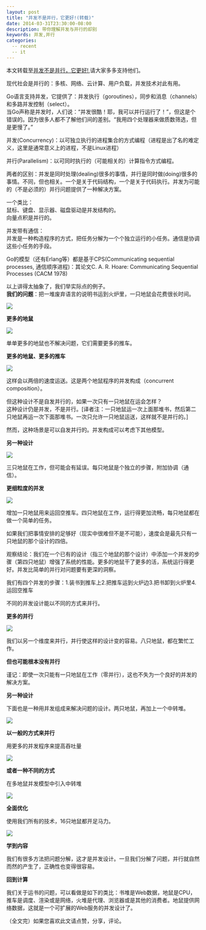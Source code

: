 ```yaml
---
layout: post
title: "并发不是并行，它更好!(转载)"
date: 2014-03-31T23:30:00-08:00
description: 带你理解并发与并行的却别
keywords: 并发,并行
categories:
  -- recent
  -- it
---
```

本文转载至[并发不是并行，它更好!][1],请大家多多支持他们。

[1]: <http://ifeve.com/concurrency_is_not_parallelism/>

现代社会是并行的：多核、网络、云计算、用户负载，并发技术对此有用。

Go语言支持并发，它提供了：并发执行（goroutines），同步和消息（channels）和多路并发控制（select）。  
当Go声称是并发时，人们说：“并发很酷！耶，我可以并行运行了！”，但这是个错误的。因为很多人都不了解他们间的差别。“我用四个处理器来做质数筛选，但是更慢了。”

并发(Concurrency)：以可独立执行的进程集合的方式编程（进程是出了名的难定义，这里是通常意义上的进程，不是Linux进程）

并行(Parallelism)：以可同时执行的（可能相关的）计算指令方式编程。

两者的区别：并发是同时处理(dealing)很多的事情，并行是同时做(doing)很多的事情。不同，但也相关。一个是关于代码结构，一个是关于代码执行。并发为可能的（不是必须的）并行问题提供了一种解决方案。  
  
一个类比：  
鼠标、键盘、显示器、磁盘驱动是并发结构的。  
向量点积是并行的。

并发带有通信：  
并发是一种构造程序的方式，把任务分解为一个个独立运行的小任务。通信是协调这些小任务的手段。

Go的模型（还有Erlang等）都是基于CPS(Communicating sequential processes, 通信顺序进程)：其论文C. A. R.
Hoare: Communicating Sequential Processes (CACM 1978)

以上讲得太抽象了，我们举实际点的例子。  
**我们的问题**：把一堆废弃语言的说明书运到火炉里，一只地鼠会花费很长时间。

![](</images/2014/gophersimple1.jpg>)

**更多的地鼠**

![](</images/2014/gophersimple2.jpg>)

单单更多的地鼠也不解决问题，它们需要更多的推车。

**更多的地鼠、更多的推车**

![](</images/2014/gophersimple3.jpg>)

这样会以两倍的速度运送。这是两个地鼠程序的并发构成（concurrent composition）。

但这种设计不是自发并行的，如果一次只有一只地鼠在运会怎样？  
这种设计仍是并发，不是并行。[译者注：一只地鼠运一次上面那堆书，然后第二只地鼠再运一次下面那堆书。一次只允许一只地鼠运送，这样就不是并行的。]

然而，这种场景是可以自发并行的。并发构成可以考虑下其他模型。

**另一种设计**

![](</images/2014/gophercomplex4.jpg>)

三只地鼠在工作，但可能会有延误。每只地鼠是个独立的步骤，附加协调（通信）。

**更细粒度的并发**  


![](</images/2014/gophercomplex5.jpg>)

增加一只地鼠用来运回空推车。四只地鼠在工作，运行得更加流畅，每只地鼠都在做一个简单的任务。

如果我们把事情安排的足够好（现实中很难但不是不可能），速度会是最先只有一只地鼠的那个设计的四倍。

观察结论：我们在一个已有的设计（指三个地鼠的那个设计）中添加一个并发的步骤（第四只地鼠）增强了系统的性能。更多的地鼠干了更多的活，系统运行得更好。并发比简单的并行对问题要有更深的洞察。

我们有四个并发的步骤：1.装书到推车上2.把推车运到火炉边3.把书卸到火炉里4.运回空推车

不同的并发设计能以不同的方式来并行。

**更多的并行**

![](</images/2014/gophercomplex6.jpg>)

我们以另一个维度来并行，并行使这样的设计变的容易。八只地鼠，都在繁忙工作。

**但也可能根本没有并行**

谨记：即使一次只能有一只地鼠在工作（零并行），这也不失为一个良好的并发的解决方案。

**另一种设计**

下面也是一种用并发组成来解决问题的设计。两只地鼠，再加上一个中转堆。

![](</images/2014/gophercomplex7.jpg>)

**以一般的方式来并行**

用更多的并发程序来提高吞吐量

![](</images/2014/gophercomplex8.jpg>)

**或者一种不同的方式**

在多地鼠并发模型中引入中转堆

![](</images/2014/gophercomplex9.jpg>)

**全面优化**

使用我们所有的技术，16只地鼠都开足马力。

![](</images/2014/gophercomplex10.jpg>)

**学到内容**

我们有很多方法把问题分解，这才是并发设计。一旦我们分解了问题，并行就自然而然的产生了，正确性也变得很容易。

**回到计算**

我们关于运书的问题，可以看做是如下的类比：书堆是Web数据，地鼠是CPU，推车是调度、渲染或是网络，火堆是代理、浏览器或是其他的消费者。地鼠提供网络数据，这就是一个可扩展的Web服务的并发设计了。

（全文完）如果您喜欢此文请点赞，分享，评论。
